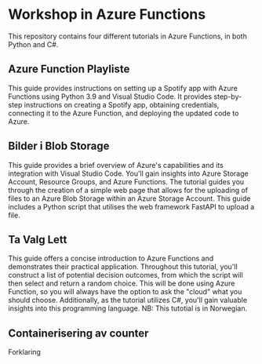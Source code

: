 # Workshop in Azure Functions

This repository contains four different tutorials in Azure Functions, in both Python and C#. 

## Azure Function Playliste
This guide provides instructions on setting up a Spotify app with Azure Functions using Python 3.9 and Visual Studio Code. It provides step-by-step instructions on creating a Spotify app, obtaining credentials, connecting it to the Azure Function, and deploying the updated code to Azure. 

## Bilder i Blob Storage
This guide provides a brief overview of Azure's capabilities and its integration with Visual Studio Code. You'll gain insights into Azure Storage Account, Resource Groups, and Azure Functions. The tutorial guides you through the creation of a simple web page that allows for the uploading of files to an Azure Blob Storage within an Azure Storage Account. This guide includes a Python script that utilises the web framework FastAPI to upload a file. 

## Ta Valg Lett
This guide offers a concise introduction to Azure Functions and demonstrates their practical application. Throughout this tutorial, you'll construct a list of potential decision outcomes, from which the script will then select and return a random choice. This will be done using Azure Function, so you will always have the option to ask the "cloud" what you should choose. Additionally, as the tutorial utilizes C#, you'll gain valuable insights into this programming language. NB: This tutotial is in Norwegian. 

## Containerisering av counter
Forklaring
